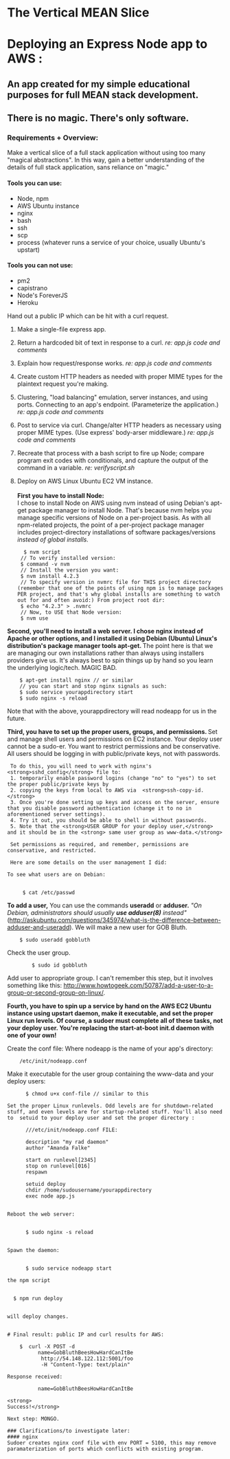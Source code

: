 
The Vertical MEAN Slice
=======
# Deploying an Express Node app to AWS :

## An app created for my simple educational purposes for full MEAN stack development.

## There is no magic. There's only software.

### Requirements + Overview:
Make a vertical slice of a full stack application without using too many "magical abstractions". In this way, gain a better understanding of the details of full stack application, sans reliance on "magic."

#### Tools you can use:
- Node, npm
- AWS Ubuntu instance
- nginx
- bash
- ssh
- scp
- process (whatever runs a service of your choice, usually Ubuntu's upstart)


#### Tools you can not use:
- pm2
- capistrano
- Node's ForeverJS
- Heroku

Hand out a public IP which can be hit with a curl request.

1. Make a single-file express app.

2. Return a hardcoded bit of text in response to a curl. *re: app.js code and comments*

3. Explain how request/response works. *re: app.js code and comments*

4. Create custom HTTP headers as needed with proper MIME types for the plaintext request you're making.

5. Clustering, "load balancing" emulation, server instances, and using ports. Connecting to an app's endpoint. (Parameterize the application.) *re: app.js code and comments*

6. Post to service via curl. Change/alter HTTP headers as necessary using proper MIME types. (Use express' body-arser middleware.) *re: app.js code and comments*

7. Recreate that process with a bash script to fire up Node; compare program exit codes with conditionals, and capture the output of the command in a variable. *re: verifyscript.sh*

8. Deploy on AWS Linux Ubuntu EC2 VM instance.
<br><br> <strong>First you have to install Node: </strong> <br>
I chose to install Node on AWS using nvm instead of using Debian's apt-get package manager to install Node. That's because nvm helps you manage specific versions of Node on a per-project basis. As with all npm-related projects, the point of a per-project package manager includes project-directory installations of software packages/versions *instead of global installs.*

		 $ nvm script
		// To verify installed version:
		$ command -v nvm
		// Install the version you want:
		$ nvm install 4.2.3
		// To specify version in nvmrc file for THIS project directory (remember that one of the points of using npm is to manage packages PER project, and that's why global installs are something to watch out for and often avoid:) From project root dir:
		$ echo "4.2.3" > .nvmrc
		// Now, to USE that Node version:
		$ nvm use

 <strong>Second, you'll need to install a web server. I chose nginx instead of Apache or other options, and I installed it using Debian (Ubuntu) Linux's distribution's package manager tools apt-get. </strong> The point here is that we are managing our own installations rather than always using installers providers give us. It's always best to spin things up by hand so you learn the underlying logic/tech. MAGIC BAD.

		$ apt-get install nginx // or similar
		// you can start and stop nginx signals as such:
		$ sudo service yourappdirectory start
		$ sudo nginx -s reload

 Note that with the above, yourappdirectory will read nodeapp for us in the future.

  <strong>Third, you have to set up the proper users, groups, and permissions. </strong>
	 Set and manage shell users and permissions on EC2 instance. Your deploy user cannot be a sudo-er. You want to restrict permissions and be conservative. All users should be logging in with public/private keys, not with passwords.

	 To do this, you will need to work with nginx's <strong>sshd_config</strong> file to:
	 1. temporarily enable password logins (change "no" to "yes") to set the proper public/private keys by
	 2. copying the keys from local to AWS via  <strong>ssh-copy-id.</strong>
	 3. Once you're done setting up keys and access on the server, ensure that you disable password authentication (change it to no in aforementioned server settings).
	 4. Try it out, you should be able to shell in without passwords.
	 5. Note that the <strong>USER GROUP for your deploy user,</strong> and it should be in the <strong> same user group as www-data.</strong>

	 Set permissions as required, and remember, permissions are conservative, and restricted.

	 Here are some details on the user management I did:

	To see what users are on Debian:


		 $ cat /etc/passwd


<strong>To add a user,</strong> You can use the commands <strong>useradd</strong> or <strong>adduser.</strong> *"On Debian, administrators should usually <strong>use adduser(8)</strong> instead"* (http://askubuntu.com/questions/345974/what-is-the-difference-between-adduser-and-useradd). We will make a new user for GOB Bluth.


		$ sudo useradd gobbluth


Check the user group.


```
		$ sudo id gobbluth
```

  Add user to appropriate group. I can't remember this step, but it involves something like this: http://www.howtogeek.com/50787/add-a-user-to-a-group-or-second-group-on-linux/.

<strong>Fourth, you have to spin up a service by hand on the AWS EC2 Ubuntu instance using upstart daemon, make it executable, and set the proper Linux run levels. Of course, a sudoer must complete all of these tasks, not your deploy user. You're replacing the start-at-boot init.d daemon with one of your own!</strong>

Create the conf file: Where nodeapp is the name of your app's directory:

 		/etc/init/nodeapp.conf


Make it executable for the user group containing the www-data and your deploy users:

  ```
 		$ chmod u+x conf-file // similar to this

 Set the proper Linux runlevels. Odd levels are for shutdown-related stuff, and even levels are for startup-related stuff. You'll also need to  setuid to your deploy user and set the proper directory :

 		///etc/init/nodeapp.conf FILE:

		description "my rad daemon"
		author "Amanda Falke"

		start on runlevel[2345]
		stop on runlevel[016]
		respawn

		setuid deploy
		chdir /home/sudousername/yourappdirectory
		exec node app.js


 Reboot the web server:  


 		$ sudo nginx -s reload


 Spawn the daemon:   


 		$ sudo service nodeapp start

the npm script


 	$ npm run deploy


will deploy changes.


# Final result: public IP and curl results for AWS:

      $  curl -X POST -d
			name=GobBluthBeesHowHardCanItBe
			 http://54.148.122.112:5001/foo
			 -H "Content-Type: text/plain"

Response received:

			name=GobBluthBeesHowHardCanItBe

<strong>
Success!</strong>

Next step: MONGO.

### Clarifications/to investigate later:
#### nginx
Sudoer creates nginx conf file with env PORT = 5100, this may remove paramaterization of ports which conflicts with existing program.
